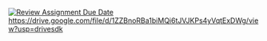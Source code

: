 [![Review Assignment Due Date](https://classroom.github.com/assets/deadline-readme-button-22041afd0340ce965d47ae6ef1cefeee28c7c493a6346c4f15d667ab976d596c.svg)](https://classroom.github.com/a/KQjjmzNV)
https://drive.google.com/file/d/1ZZBnoRBa1biMQi6tJVJKPs4yVqtExDWg/view?usp=drivesdk
